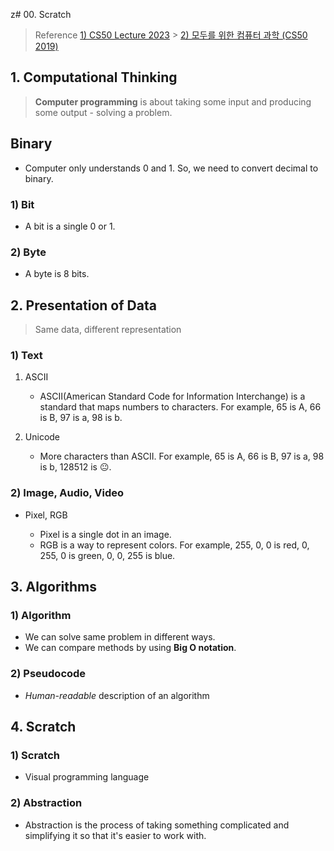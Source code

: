 z# 00. Scratch

> Reference
> [1) CS50 Lecture 2023](https://cs50.harvard.edu/x/2023/weeks/0/) > [2) 모두를 위한 컴퓨터 과학 (CS50 2019)](www.boostcourse.org/cs112)

## 1. Computational Thinking

> **Computer programming** is about taking some input and producing some output - solving a problem.

## Binary

- Computer only understands 0 and 1. So, we need to convert decimal to binary.

### 1) Bit

- A bit is a single 0 or 1.

### 2) Byte

- A byte is 8 bits.

## 2. Presentation of Data

> Same data, different representation

### 1) Text

1. ASCII

   - ASCII(American Standard Code for Information Interchange) is a standard that maps numbers to characters. For example, 65 is A, 66 is B, 97 is a, 98 is b.

2. Unicode

   - More characters than ASCII. For example, 65 is A, 66 is B, 97 is a, 98 is b, 128512 is 😐.

### 2) Image, Audio, Video

- Pixel, RGB

  - Pixel is a single dot in an image.
  - RGB is a way to represent colors. For example, 255, 0, 0 is red, 0, 255, 0 is green, 0, 0, 255 is blue.

## 3. Algorithms

### 1) Algorithm

- We can solve same problem in different ways.
- We can compare methods by using **Big O notation**.

### 2) Pseudocode

- _Human-readable_ description of an algorithm

## 4. Scratch

### 1) Scratch

- Visual programming language

### 2) Abstraction

- Abstraction is the process of taking something complicated and simplifying it so that it's easier to work with.